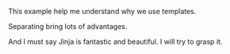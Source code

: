 This example help me understand why we use templates.

Separating bring lots of advantages.

And I must say Jinja is fantastic and beautiful. I will try to grasp it.
